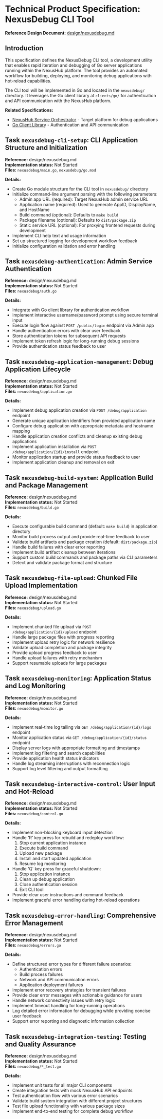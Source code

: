 # Technical Product Specification: NexusDebug CLI Tool

**Reference Design Document:** [design/nexusdebug.md](../design/nexusdebug.md)

## Introduction

This specification defines the NexusDebug CLI tool, a development utility that enables rapid iteration and debugging of Go server applications running within the NexusHub platform. The tool provides an automated workflow for building, deploying, and monitoring debug applications with hot-reload capabilities.

The CLI tool will be implemented in Go and located in the `nexusdebug/` directory. It leverages the Go client library at `clients/go/` for authentication and API communication with the NexusHub platform.

**Related Specifications:**
- [NexusHub Service Orchestrator](nexushub.md) - Target platform for debug applications
- [Go Client Library](clients/go.md) - Authentication and API communication

## Task `nexusdebug-cli-setup`: CLI Application Structure and Initialization
**Reference:** design/nexusdebug.md  
**Implementation status:** Not Started  
**Files:** `nexusdebug/main.go`, `nexusdebug/go.mod`

**Details:**
- Create Go module structure for the CLI tool in `nexusdebug/` directory
- Initialize command-line argument parsing with the following parameters:
  - Admin app URL (required): Target NexusHub admin service URL
  - Application name (required): Used to generate AppID, DisplayName, and HostName
  - Build command (optional): Defaults to `make build`
  - Package filename (optional): Defaults to `dist/package.zip`
  - Static service URL (optional): For proxying frontend requests during development
- Implement CLI help text and usage information
- Set up structured logging for development workflow feedback
- Initialize configuration validation and error handling

## Task `nexusdebug-authentication`: Admin Service Authentication
**Reference:** design/nexusdebug.md  
**Implementation status:** Not Started  
**Files:** `nexusdebug/auth.go`

**Details:**
- Integrate with Go client library for authentication workflow
- Implement interactive username/password prompt using secure terminal input
- Execute login flow against `POST /public/login` endpoint via Admin app
- Handle authentication errors with clear user feedback
- Store authentication tokens for subsequent API requests
- Implement token refresh logic for long-running debug sessions
- Provide authentication status feedback to user

## Task `nexusdebug-application-management`: Debug Application Lifecycle
**Reference:** design/nexusdebug.md  
**Implementation status:** Not Started  
**Files:** `nexusdebug/application.go`

**Details:**
- Implement debug application creation via `POST /debug/application` endpoint
- Generate unique application identifiers from provided application name
- Configure debug application with appropriate metadata and hostname mapping
- Handle application creation conflicts and cleanup existing debug applications
- Implement application installation via `POST /debug/application/{id}/install` endpoint
- Monitor application startup and provide status feedback to user
- Implement application cleanup and removal on exit

## Task `nexusdebug-build-system`: Application Build and Package Management
**Reference:** design/nexusdebug.md  
**Implementation status:** Not Started  
**Files:** `nexusdebug/build.go`

**Details:**
- Execute configurable build command (default: `make build`) in application directory
- Monitor build process output and provide real-time feedback to user
- Validate build artifacts and package creation (default: `dist/package.zip`)
- Handle build failures with clear error reporting
- Implement build artifact cleanup between iterations
- Support custom build commands and package paths via CLI parameters
- Detect and validate package format and structure

## Task `nexusdebug-file-upload`: Chunked File Upload Implementation
**Reference:** design/nexusdebug.md  
**Implementation status:** Not Started  
**Files:** `nexusdebug/upload.go`

**Details:**
- Implement chunked file upload via `POST /debug/application/{id}/upload` endpoint
- Handle large package files with progress reporting
- Implement upload retry logic for network resilience
- Validate upload completion and package integrity
- Provide upload progress feedback to user
- Handle upload failures with retry mechanism
- Support resumable uploads for large packages

## Task `nexusdebug-monitoring`: Application Status and Log Monitoring
**Reference:** design/nexusdebug.md  
**Implementation status:** Not Started  
**Files:** `nexusdebug/monitor.go`

**Details:**
- Implement real-time log tailing via `GET /debug/application/{id}/logs` endpoint
- Monitor application status via `GET /debug/application/{id}/status` endpoint
- Display server logs with appropriate formatting and timestamps
- Implement log filtering and search capabilities
- Provide application health status indicators
- Handle log streaming interruptions with reconnection logic
- Support log level filtering and output formatting

## Task `nexusdebug-interactive-control`: User Input and Hot-Reload
**Reference:** design/nexusdebug.md  
**Implementation status:** Not Started  
**Files:** `nexusdebug/control.go`

**Details:**
- Implement non-blocking keyboard input detection
- Handle 'R' key press for rebuild and redeploy workflow:
  1. Stop current application instance
  2. Execute build command
  3. Upload new package
  4. Install and start updated application
  5. Resume log monitoring
- Handle 'Q' key press for graceful shutdown:
  1. Stop application instance
  2. Clean up debug application
  3. Close authentication session
  4. Exit CLI tool
- Provide clear user instructions and command feedback
- Implement graceful error handling during hot-reload operations

## Task `nexusdebug-error-handling`: Comprehensive Error Management
**Reference:** design/nexusdebug.md  
**Implementation status:** Not Started  
**Files:** `nexusdebug/errors.go`

**Details:**
- Define structured error types for different failure scenarios:
  - Authentication errors
  - Build process failures
  - Network and API communication errors
  - Application deployment failures
- Implement error recovery strategies for transient failures
- Provide clear error messages with actionable guidance for users
- Handle network connectivity issues with retry logic
- Implement timeout handling for long-running operations
- Log detailed error information for debugging while providing concise user feedback
- Support error reporting and diagnostic information collection

## Task `nexusdebug-integration-testing`: Testing and Quality Assurance
**Reference:** design/nexusdebug.md  
**Implementation status:** Not Started  
**Files:** `nexusdebug/*_test.go`

**Details:**
- Implement unit tests for all major CLI components
- Create integration tests with mock NexusHub API endpoints
- Test authentication flow with various error scenarios
- Validate build system integration with different project structures
- Test file upload functionality with various package sizes
- Implement end-to-end testing for complete debug workflow
